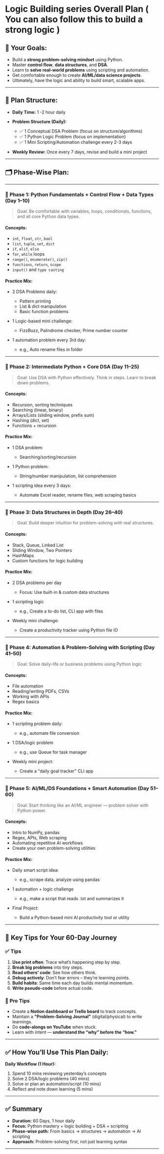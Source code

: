 

# Logic Building series Overall Plan ( You can also follow this to build a strong logic ) 

## 🧠 Your Goals:

* Build a **strong problem-solving mindset** using Python.
* Master **control flow**, **data structures**, and **DSA**.
* Learn to **solve real-world problems** using scripting and automation.
* Get comfortable enough to create **AI/ML/data science projects**.
* Ultimately, have the logic and ability to build smart, scalable apps.

---

## 📆 Plan Structure:

* **Daily Time:** 1 -2  hour daily
* **Problem Structure (Daily):**

  * ✅ 1 Conceptual DSA Problem (focus on structure/algorithms)
  * ✅ 1 Python Logic Problem (focus on implementation)
  * ✅ 1 Mini Scripting/Automation challenge every 2-3 days
* **Weekly Review:** Once every 7 days, revise and build a mini project

---

## 🗂️ Phase-Wise Plan:

---

### 🔰 **Phase 1: Python Fundamentals + Control Flow + Data Types (Day 1–10)**

> Goal: Be comfortable with variables, loops, conditionals, functions, and all core Python data types.

#### Concepts:

* `int`, `float`, `str`, `bool`
* `list`, `tuple`, `set`, `dict`
* `if`, `elif`, `else`
* `for`, `while` loops
* `range()`, `enumerate()`, `zip()`
* `functions`, `return`, `scope`
* `input()` and `type casting`

#### Practice Mix:

* 2 DSA Problems daily:

  * Pattern printing
  * List & dict manipulation
  * Basic function problems
* 1 Logic-based mini challenge:

  * FizzBuzz, Palindrome checker, Prime number counter
* 1 automation problem every 3rd day:

  * e.g., Auto rename files in folder

---

### 🧠 **Phase 2: Intermediate Python + Core DSA (Day 11–25)**

> Goal: Use DSA with Python effectively. Think in steps. Learn to break down problems.

#### Concepts:

* Recursion, sorting techniques
* Searching (linear, binary)
* Arrays/Lists (sliding window, prefix sum)
* Hashing (dict, set)
* Functions + recursion

#### Practice Mix:

* 1 DSA problem:

  * Searching/sorting/recursion
* 1 Python problem:

  * String/number manipulation, list comprehension
* 1 scripting idea every 3 days:

  * Automate Excel reader, rename files, web scraping basics

---

### 🧮 **Phase 3: Data Structures in Depth (Day 26–40)**

> Goal: Build deeper intuition for problem-solving with real structures.

#### Concepts:

* Stack, Queue, Linked List
* Sliding Window, Two Pointers
* HashMaps
* Custom functions for logic building

#### Practice Mix:

* 2 DSA problems per day

  * Focus: Use built-in & custom data structures
* 1 scripting logic

  * e.g., Create a to-do list, CLI app with files
* Weekly mini challenge:

  * Create a productivity tracker using Python file IO

---

### 🤖 **Phase 4: Automation & Problem-Solving with Scripting (Day 41–50)**

> Goal: Solve daily-life or business problems using Python logic

#### Concepts:

* File automation
* Reading/writing PDFs, CSVs
* Working with APIs
* Regex basics

#### Practice Mix:

* 1 scripting problem daily:

  * e.g., automate file conversion
* 1 DSA/logic problem

  * e.g., use Queue for task manager
* Weekly mini project:

  * Create a "daily goal tracker" CLI app

---

### 🧠 **Phase 5: AI/ML/DS Foundations + Smart Automation (Day 51–60)**

> Goal: Start thinking like an AI/ML engineer — problem solver with Python power.

#### Concepts:

* Intro to NumPy, pandas
* Regex, APIs, Web scraping
* Automating repetitive AI workflows
* Create your own problem-solving utilities

#### Practice Mix:

* Daily smart script idea:

  * e.g., scrape data, analyze using pandas
* 1 automation + logic challenge

  * e.g., make a script that reads .txt and summarizes it
* Final Project:

  * Build a Python-based mini AI productivity tool or utility

---

## 📌 Key Tips for Your 60-Day Journey

### ✅ **Tips**

1. **Use print often**: Trace what’s happening step by step.
2. **Break big problems** into tiny steps.
3. **Read others' code**: See how others think.
4. **Debug actively**: Don’t fear errors – they’re learning points.
5. **Build habits**: Same time each day builds mental momentum.
6. **Write pseudo-code** before actual code.

### 💪 **Pro Tips**

* Create a **Notion dashboard or Trello board** to track concepts.
* Maintain a **"Problem-Solving Journal"** (digital/physical) to write learnings.
* Do **code-alongs on YouTube** when stuck.
* Learn with intent — **understand the “why” before the “how.”**

---

## ✅ How You’ll Use This Plan Daily:

**Daily Workflow (1 Hour):**

1. Spend 10 mins reviewing yesterday’s concepts
2. Solve 2 DSA/logic problems (40 mins)
3. Solve or plan an automation/script (10 mins)
4. Reflect and note down learning (5 mins)

---

## ✅ Summary

* **Duration:** 60 Days, 1 hour daily
* **Focus:** Python mastery + logic building + DSA + scripting
* **Phase-wise path:** From basics → structures → automation → AI scripting
* **Approach:** Problem-solving first, not just learning syntax

---


